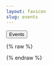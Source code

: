 ```yaml
---
layout: favicon
slug: events
---
```


<button id="triggerWorkflow">Events</button>
<div id="calendar"></div>

{% raw %}
<script src="/assets/js/vendor/fullcalendar/index.global.min.js"></script>

<script>
  document.addEventListener('DOMContentLoaded', function() {
    const calendarEl = document.getElementById('calendar');
    fetch('/assets/data/events.json')
      .then(response => {
        if (!response.ok) {
          throw new Error(`Network response was not ok: ${response.statusText}`);
        }
        return response.json();
      })
      .then(data => {
        const calendar = new FullCalendar.Calendar(calendarEl, {
          initialView: 'listMonth',
          events: data,
          headerToolbar: {
            left: 'prev,next today',
            center: 'title',
            right: 'listMonth,dayGridMonth,timeGridWeek,timeGridDay'
          },
          navLinks: true,
          editable: false,
          selectable: false,
          selectMirror: false,
          dayMaxEvents: true,
        });
        calendar.render();
      })
      .catch(error => {
        console.error('Error loading events:', error);
        alert('Failed to load events. Please try again later.');
      });
  });
</script>

<script>
  document.getElementById('triggerWorkflow').addEventListener('click', async () => {
    const webhookEndpoint = 'https://8k5ij92zn4.execute-api.us-east-1.amazonaws.com/dev/trigger_github_workflow';

    const payload = {
      ref: 'main',
      workflow_id: 'dispatch-workflow.yml', // Ensure this matches your GitHub Actions workflow filename
      inputs: {
        some_input: 'An example input' // Replace with actual inputs your workflow expects
      }
    };

    try {
      const response = await fetch(webhookEndpoint, {
        method: 'POST',
        headers: { 
          'Content-Type': 'application/json' 
        },
        body: JSON.stringify(payload),
      });

      if (!response.ok) {
        const errorData = await response.json();
        throw new Error(`Server error: ${response.status} - ${errorData.message}`);
      }

      const data = await response.json();
      console.log('Workflow dispatched successfully:', data);
      alert('Workflow has been successfully triggered.');
    } catch (error) {
      console.error('Error triggering workflow:', error);
      alert(`Failed to trigger workflow: ${error.message}`);
    }
  });
</script>
{% endraw %}

</body>
</html>

